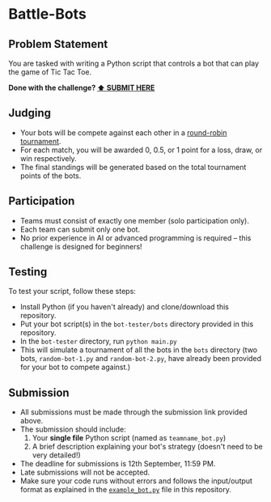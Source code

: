 # Battle-Bots

## Problem Statement

You are tasked with writing a Python script that controls a bot that can play the game of Tic Tac Toe.

**Done with the challenge? [⬆️ SUBMIT HERE]()**

## Judging

* Your bots will be compete against each other in a [round-robin tournament](https://en.wikipedia.org/wiki/Round-robin_tournament).
* For each match, you will be awarded 0, 0.5, or 1 point for a loss, draw, or win respectively.
* The final standings will be generated based on the total tournament points of the bots.

## Participation

* Teams must consist of exactly one member (solo participation only).
* Each team can submit only one bot.
* No prior experience in AI or advanced programming is required – this challenge is designed for beginners!

## Testing

To test your script, follow these steps:

* Install Python (if you haven't already) and clone/download this repository.
* Put your bot script(s) in the `bot-tester/bots` directory provided in this repository.
* In the `bot-tester` directory, run `python main.py`
* This will simulate a tournament of all the bots in the `bots` directory (two bots, `random-bot-1.py` and `random-bot-2.py`, have already been provided for your bot to compete against.)

## Submission

* All submissions must be made through the submission link provided above.
* The submission should include:
  1. Your **single file** Python script (named as `teamname_bot.py`)
  2. A brief description explaining your bot's strategy (doesn't need to be very detailed!)
* The deadline for submissions is 12th September, 11:59 PM.
* Late submissions will not be accepted.
* Make sure your code runs without errors and follows the input/output format as explained in the [`example_bot.py`](https://github.com/King-MCML06/Battle-Bots/blob/main/example-bot.py) file in this repository.
